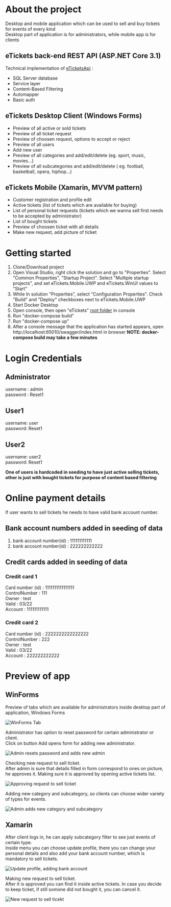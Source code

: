 # About the project
Desktop and mobile application which can be used to sell and buy tickets for events of every kind  
Desktop part of application is for administrators, while mobile app is for clients

## eTickets back-end REST API (ASP.NET Core 3.1)

Technical implementation of  [eTicketsApi](/eTickets/eTicketsAPI) :
* SQL Server database
* Service layer
* Content-Based Filtering 
* Automapper
* Basic auth


## eTickets Desktop Client (Windows Forms)
* Preview of all active or sold tickets
* Preview of all ticket request
* Preview of choosen request, options to accept or reject
* Preview of all users
* Add new user
* Preview of all categories and add/edit/delete (eg. sport, music, movies...)
* Preview of all subcategories and add/edit/delete ( eg. football, basketball, opera, hiphop...)

## eTickets Mobile (Xamarin, MVVM pattern)
* Customer registration and profile edit
* Active tickets (list of tickets which are available for buying)
* List of personal ticket requests (tickets which we wanna sell first needs to be accepted by administrator)
* List of bought tickets
* Preview of choosen ticket with all details
* Make new request, add picture of ticket

# Getting started

1. Clone/Download project
2. Open Visual Studio, right click the solution and go to "Properties". Select "Common Properties", "Startup Project". Select "Multiple startup projects", and set  eTickets.Mobile.UWP and eTickets.WinUI values to "Start"
3. While In solution "Properties", select "Configuration Properties". Check "Build" and "Deploy" checkboxes next to eTickets.Mobile.UWP
4. Start Docker Desktop
5. Open console, then open "eTickets" [root folder](/eTickets) in console
6. Run "docker-compose build"
7. Run "docker-compose up"
8. After a console message that the application has started appears, open http://localhost:65010/swagger/index.html in browser **NOTE: docker-compose build may take a few minutes**


# Login Credentials

## Administrator  
username : admin  
password : Reset1  

## User1  
username: user  
password: Reset1  

## User2
username: user2  
password: Reset1  

**One of users is hardcoded in seeding to have just active selling tickets, other is just with bought tickets for purpose of content based filtering**

# Online payment details 

If user wants to sell tickets he needs to have valid bank account number.

## Bank account numbers added in seeding of data   
1. bank account number(id) : 111111111111  
2. bank account number(id) : 222222222222  

## Credit cards added in seeding of data  

### Credit card 1  
Card number (id) : 1111111111111111  
ControlNumber : 111  
Owner : test  
Valid : 03/22  
Account : 111111111111  

### Credit card 2  
Card number (id) : 2222222222222222  
ControlNumber : 222  
Owner : test  
Valid : 03/22  
Account : 222222222222  


# Preview of app

## WinForms

Preview of tabs which are available for administrators inside desktop part of application, Windows Forms

![WinForms Tab](/Gifs/AdminTabMenuPreview.gif)


Administrator has option to reset password for certain administrator or client.  
Click on button Add opens form for adding new administrator.  

![Admin resets password and adds new admin](/Gifs/AdminResetPW_AddAdmin.gif)


Checking new request to sell ticket.  
After admin is sure that details filled in form correspond to ones on picture, he approves it.
Making sure it is approved by opening active tickets list.

![Approving request to sell ticket](/Gifs/Approving_Request.gif)


Adding new category and subcategory, so clients can choose wider variety of types for events.  

![Admin adds new category and subcategory](/Gifs/AddCategory_Subcategory.gif)



## Xamarin

After client logs in, he can apply subcategory filter to see just events of certain type.  
Inside menu you can choose update profile, there you can change your personal details and also add your bank account number, which is mandatory to sell tickets.  

![Update profile, adding bank account](/Gifs/StartEditProfile_AddBankAcc.gif)


Making new request to sell ticket.  
After it is approved you can find it inside active tickets.
In case you decide to keep ticket, if still somone did not bought it, you can cancel it.

![New request to sell ticekt](/Gifs/MakeRequest_checkActive.gif)
